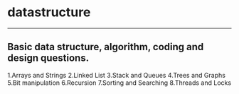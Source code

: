 # datastructure
--------------------------------------------------------------
Basic  data structure, algorithm, coding and design questions.
--------------------------------------------------------------
 1.Arrays and Strings
 2.Linked List
 3.Stack and Queues
 4.Trees and Graphs
 5.Bit manipulation
 6.Recursion
 7.Sorting and Searching
 8.Threads and Locks
